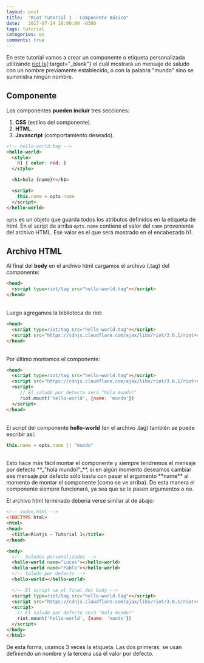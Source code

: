 ```yaml
---
layout: post
title:  "Riot Tutorial 1 - Componente Básico"
date:   2017-07-14 10:00:00 -0300
tags: tutorial
categories: es
comments: true
---
```


En este tutorial vamos a crear un componente o etiqueta personalizada
utilizando [riot.js](http://riotjs.com/){:target="\_blank"} el cuál mostrará un
mensaje de saludo con un nombre previamente establecido, o con la palabra
"mundo" sino se suministra ningún nombre.

## Componente
Los componentes **pueden incluír** tres secciones:
1. **CSS** (estilos del componente).
2. **HTML**.
3. **Javascript** (comportamiento deseado).


```html
<!-- hello-world.tag -->
<hello-world>
  <style>
    h1 { color: red; }
  </style>

  <h1>hola {name}!</h1>

  <script>
    this.name = opts.name
  </script>
</hello-world>
```

```opts``` es un objeto que guarda todos los atributos definidos en la etiqueta
de html. En el script de arriba ```opts.name``` contiene el valor del ```name```
proveniente del archivo HTML. Ese valor es el que será mostrado en el
encabezado h1. 

## Archivo HTML

Al final del **body** en el archivo html cargamos el archivo (.tag) del componente:
```html
<head>
  <script type=riot/tag src="hello-world.tag"></script>
</head>
```
<br>Luego agregamos la biblioteca de riot:
```html
<head>
  <script type=riot/tag src="hello-world.tag"></script>
  <script src="https://cdnjs.cloudflare.com/ajax/libs/riot/3.6.1/riot+compiler.min.js"></script>
</head>
```
<br>Por último montamos el componente:
```html
<head>
  <script type=riot/tag src="hello-world.tag"></script>
  <script src="https://cdnjs.cloudflare.com/ajax/libs/riot/3.6.1/riot+compiler.min.js"></script>
  <script>
     // El saludo por defecto será "hola mundo!"
     riot.mount('hello-world', {name: 'mundo'})
  </script>
</head>
```
<br>El script del componente **hello-world** (en el archivo .tag) también se puede escribir así:

```js
this.name = opts.name || "mundo"
```
<br>
Esto hace más fácil montar el componente y siempre tendremos el mensaje por defecto **_"hola mundo!"_**, si en algún momento deseamos cambiar ese mensaje por defecto sólo basta con pasar el argumento **name** al momento de montar el componente (como se ve arriba). De esta manera el componente siempre funcionará, ya sea que se le pasen argumentos o no.

El archivo html terminado debería verse similar al de abajo:

```html
<!-- index.html -->
<!DOCTYPE html>
<html>
<head>
  <title>Riotjs - Tutorial 1</title>
</head>

<body>
  <!-- Saludos personalizados -->
  <hello-world name="Lucas"></hello-world>
  <hello-world name="Pablo"></hello-world>
  <!-- Saludo por defecto -->
  <hello-world></hello-world>

  <!-- El script va al final del body -->
  <script type=riot/tag src="hello-world.tag"></script>
  <script src="https://cdnjs.cloudflare.com/ajax/libs/riot/3.6.1/riot+compiler.min.js"></script>
  <script>
    // El saludo por defecto será "hola mundo!"
    riot.mount('hello-world', {name: 'mundo'})
  </script>
</body>
</html>

```

De esta forma, usamos 3 veces la etiqueta. Las dos primeras, se usan definiendo
un nombre y la tercera usa el valor por defecto.
